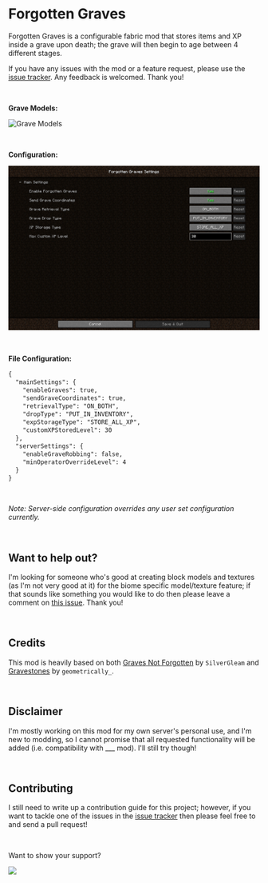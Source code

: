 # Forgotten Graves

Forgotten Graves is a configurable fabric mod that stores items and XP inside a grave upon death; the grave will then begin to age between 4 different stages.

If you have any issues with the mod or a feature request, please use the [issue tracker](https://github.com/ginsm/forgotten-graves/issues). Any feedback is welcomed. Thank you!

 

**Grave Models:**

![Grave Models](docs/screenshots/GraveModels.gif)

 

**Configuration:**

![Forgotten Graves Config](docs/screenshots/ConfigScreen.png)


 

**File Configuration:**

```
{
  "mainSettings": {
    "enableGraves": true,
    "sendGraveCoordinates": true,
    "retrievalType": "ON_BOTH",
    "dropType": "PUT_IN_INVENTORY",
    "expStorageType": "STORE_ALL_XP",
    "customXPStoredLevel": 30
  },
  "serverSettings": {
    "enableGraveRobbing": false,
    "minOperatorOverrideLevel": 4
  }
}
```

 

*Note: Server-side configuration overrides any user set configuration currently.*

 
## Want to help out?
I'm looking for someone who's good at creating block models and textures (as I'm not very good at it) for the biome specific model/texture feature; if that sounds like something you would like to do then please leave a comment on [this issue](https://github.com/ginsm/forgotten-graves/issues/7). Thank you!

 
## Credits

This mod is heavily based on both [Graves Not Forgotten](https://www.curseforge.com/minecraft/mc-mods/not-forgotten) by `SilverGleam` and [Gravestones](https://www.curseforge.com/minecraft/mc-mods/gravestones) by `geometrically_`.

 
## Disclaimer

I'm mostly working on this mod for my own server's personal use, and I'm new to modding, so I cannot promise that all requested functionality will be added (i.e. compatibility with ___ mod). I'll still try though!

 
## Contributing

I still need to write up a contribution guide for this project; however, if you want to tackle one of the issues in the [issue tracker](https://github.com/ginsm/forgotten-graves/issues) then please feel free to and send a pull request!

 

Want to show your support?

<a href="https://www.buymeacoffee.com/mgin"><img src="https://img.buymeacoffee.com/button-api/?text=Buy me a coffee&emoji=&slug=mgin&button_colour=5F7FFF&font_colour=ffffff&font_family=Cookie&outline_colour=000000&coffee_colour=FFDD00"></a>